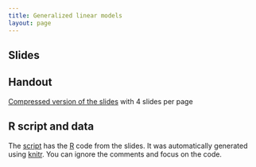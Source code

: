 ```yaml
---
title: Generalized linear models
layout: page
---
```



## Slides




## Handout

[Compressed version of the slides](lecture-GLMs-handout.pdf) with 4 slides per page



## R script and data

The [script](lecture-GLMs.R) has the [R](https://www.r-project.org/) code from the slides. It was automatically generated using [knitr](https://yihui.name/knitr/). You can ignore the comments and focus on the code.
